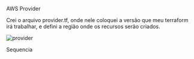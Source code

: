 AWS Provider

Crei o arquivo provider.tf, onde nele coloquei a versão que meu terraform irá trabalhar, e defini a região onde os recursos serão criados.

![provider](https://github.com/mdmadrigal/Terraformcurso/assets/109667151/9a62f480-b964-4a7c-8c09-214ffad4fa77)


Sequencia







